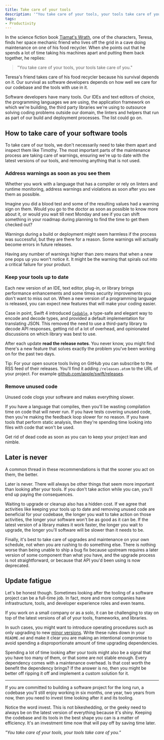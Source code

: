 ```yaml
---
title: Take care of your tools
description: '"You take care of your tools, your tools take care of you."'
tags:
- Productivity
---
```


In the science fiction book [Tiamat's Wrath](https://geni.us/W3BUuU), one of the characters, Teresa, finds her space mechanic friend who lives off the grid in a cave doing maintenance on one of his food recycler.
When she points out that he spends a lot of time taking his machines apart and putting them back together, he replies:

> "You take care of your tools, your tools take care of you."

Teresa's friend takes care of his food recycler because his survival depends on it.
Our survival as software developers depends on how well we care for our codebase and the tools with use in it.

Software developers have many tools.
Our IDEs and text editors of choice, the programming languages we are using, the application framework on which we're building, the third party libraries we're using to outsource solving coding problems outside our domain, the linters and helpers that run as part of our build and deployment processes.
The list could go on.

## How to take care of your software tools

To take care of our tools, we don't necessarily need to take them apart and inspect them like Timothy.
The most important parts of the maintenance process are taking care of warnings, ensuring we're up to date with the latest versions of our tools, and removing anything that is not used.

### Address warnings as soon as you see them

Whether you work with a language that has a compiler or rely on linters and runtime monitoring, address warnings and violations as soon after you see them as possible.

Imagine you did a blood test and some of the resulting values had a warning sign on them.
Would you go to the doctor as soon as possible to know more about it, or would you wait till next Monday and see if you can shift something in your roadmap during planning to find the time to get them checked out?

Warnings during a build or deployment might seem harmless if the process was successful, but they are there for a reason.
Some warnings will actually become errors in future releases.

Having any number of warnings higher than zero means that when a new one pops up you won't notice it.
It might be the warning that spirals out into a critical failure for your product.

### Keep your tools up to date

Each new version of an IDE, text editor, plug-in, or library brings performance enhancements and some times security improvements you don't want to miss out on.
When a new version of a programming language is released, you can expect new features that will make your coding easier.

Case in point, Swift 4 introduced [`Codable`](https://developer.apple.com/documentation/foundation/archives_and_serialization/encoding_and_decoding_custom_types), a type-safe and elegant way to encode and decode types, and provided a default implementation for translating JSON.
This removed the need to use a third-party library to decode API responses, getting rid of a lot of overhead, and opinionated discussions on which library was best to use.

After each update **read the release notes**. You never know, you might find there's a new feature that solves exactly the problem you've been working on for the past two days.

Tip: For your open source tools living on GitHub you can subscribe to the RSS feed of their releases. You'll find it adding `/releases.atom` to the URL of your project. For example [github.com/apple/swift/releases](https://github.com/apple/swift/releases.atom).

### Remove unused code

Unused code clogs your software and makes everything slower.

If you have a language that compiles, then you'll be wasting compilation time on code that will never run.
If you have tests covering unused code, then you're making the feedback loop slower for no reason.
If you have tools that perform static analysis, then they're spending time looking into files with code that won't be used.

Get rid of dead code as soon as you can to keep your project lean and nimble.

## Later is never

A common thread in these recommendations is that the sooner you act on them, the better.

Later is never.
There will always be other things that seem more important than looking after your tools.
If you don't take action while you can, you'll end up paying the consequences.

Waiting to upgrade or cleanup also has a hidden cost.
If we agree that activities like keeping your tools up to date and removing unused code are beneficial for your codebase, the longer you wait to take action on those activities, the longer your software won't be as good as it can be.
If the latest version of a library makes it work faster, the longer you wait to upgrade, the longer you'll software will be slower than it needs to be.

Finally, it's best to take care of upgrades and maintenance on your own schedule, not when you are rushing to do something else.
There is nothing worse than being unable to ship a bug fix because upstream requires a later version of some component than what you have, and the upgrade process is not straightforward, or because that API you'd been using is now deprecated.

## Update fatigue

Let's be honest though.
Sometimes looking after the tooling of a software project can be a full-time job.
In fact, more and more companies have infrastructure, tools, and developer experience roles and even teams.

If you work on a small company or as a solo, it can be challenging to stay on top of the latest versions of all of your tools, frameworks, and libraries.

In such cases, you might want to introduce operating procedures such as only upgrading to new [minor versions](https://semver.org/).
Write these rules down in your `README.md` and make it clear you are making an intentional compromise to avoid spending a disproportionate amount of time upgrading dependencies.

Spending a lot of time looking after your tools might also be a signal that you have too many of them, or that some are not stable enough.
Every dependency comes with a maintenance overhead.
Is that cost worth the benefit the dependency brings?
If the answer is no, then you might be better off ripping it off and implement a custom solution for it.

---

If you are committed to building a software project for the long run, a codebase you'll still enjoy working in six months, one year, two years from now, then you need to invest time looking after it and its tooling.

Notice the word invest.
This is not bikeshedding, or the geeky need to always be on the latest version of everything because it's shiny.
Keeping the codebase and its tools in the best shape you can is a matter of efficiency.
It's an investment time now that will pay off by saving time later.

_"You take care of your tools, your tools take care of you."_
